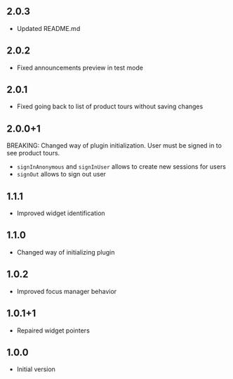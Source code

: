 ## 2.0.3

* Updated README.md

## 2.0.2

* Fixed announcements preview in test mode

## 2.0.1

* Fixed going back to list of product tours without saving changes

## 2.0.0+1
BREAKING: Changed way of plugin initialization. User must be signed in to see product tours.
* `signInAnonymous` and `signInUser` allows to create new sessions for users
* `signOut` allows to sign out user

## 1.1.1

* Improved widget identification

## 1.1.0

* Changed way of initializing plugin

## 1.0.2

* Improved focus manager behavior

## 1.0.1+1

* Repaired widget pointers

## 1.0.0

* Initial version
